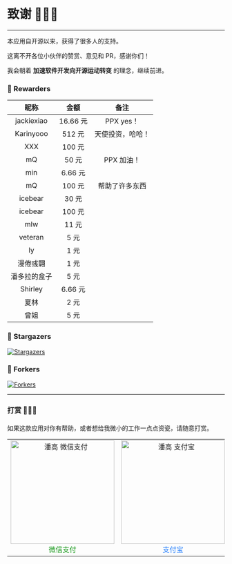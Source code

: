 # 致谢 🥳🥳🥳

---

本应用自开源以来，获得了很多人的支持。

这离不开各位小伙伴的赞赏、意见和 PR，感谢你们！

我会朝着 **加速软件开发向开源运动转变** 的理念，继续前进。

### 🍄 Rewarders

|     昵称     |  金额   |       备注       |
| :----------: | :-----: | :--------------: |
|  jackiexiao  | 16.66 元 |    PPX yes！     |
|  Karinyooo   | 512 元  | 天使投资，哈哈！ |
|     XXX      | 100 元  |                  |
|      mQ      |  50 元  |    PPX 加油！    |
|     min      | 6.66 元 |                  |
|      mQ      | 100 元  |  帮助了许多东西  |
|   icebear    |  30 元  |                  |
|   icebear    | 100 元  |                  |
|     mlw      |  11 元  |                  |
|   veteran    |  5 元   |                  |
|      ly      |  1 元   |                  |
|   漫倦彧翾   |  1 元   |                  |
| 潘多拉的盒子 |  5 元   |                  |
|   Shirley    | 6.66 元 |                  |
|     夏林     |  2 元   |                  |
|     曾姐     |  5 元   |                  |

### 🍄 Stargazers

[![Stargazers](https://reporoster.com/stars/pangao1990/PPX)](https://github.com/pangao1990/PPX/stargazers)

### 🍄 Forkers

[![Forkers](https://reporoster.com/forks/pangao1990/PPX)](https://github.com/pangao1990/PPX/network/members)

---

### 打赏 🥰🥰🥰

<div style="margin-top:20px">
  <div style="margin-bottom:10px;">如果这款应用对你有帮助，或者想给我微小的工作一点点资瓷，请随意打赏。</div>
  <table rules="none">
	  <tr>
		  <td align="center">
			  <img src="https://pangao1990.gitee.io/images/wechatpay.jpg" alt="潘高 微信支付" style="width:240px; height:240px;" />
              <font color="#159718">微信支付</font>
		  </td>
		  <td align="center">
			  <img src="https://pangao1990.gitee.io/images/alipay.png" alt="潘高 支付宝" style="width:240px; height:240px;" />
              <font color="#217cfb">支付宝</font>
		  </td>
	  </tr>
  </table>
</div>
